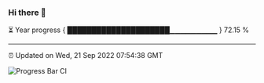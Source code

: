 ### Hi there 👋

⏳ Year progress { █████████████████████▁▁▁▁▁▁▁▁▁ } 72.15 %

---

⏰ Updated on Wed, 21 Sep 2022 07:54:38 GMT

![Progress Bar CI](https://github.com/liununu/liununu/workflows/Progress%20Bar%20CI/badge.svg)
